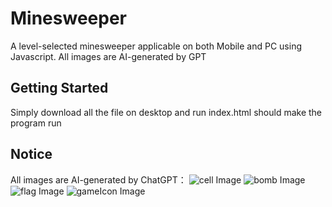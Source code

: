 # Minesweeper
A level-selected minesweeper applicable on both Mobile and PC using Javascript.
All images are AI-generated by GPT 

## Getting Started

Simply download all the file on desktop and run index.html should make the program run

## Notice
All images are AI-generated by ChatGPT：
![cell Image](images/cell.png)
![bomb Image](images/bomb.png)
![flag Image](images/flag.png)
![gameIcon Image](images/gameIcon.png)



